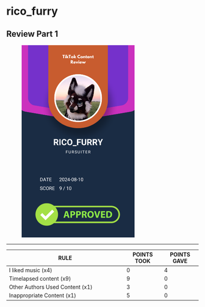 # rico\_furry

## Review Part 1

<figure><img src="../.gitbook/assets/TikTok Review Card - rico_furry.png" alt="" width="296"><figcaption></figcaption></figure>

***

<table><thead><tr><th width="294">RULE</th><th>POINTS TOOK</th><th>POINTS GAVE</th></tr></thead><tbody><tr><td>I liked music (x4)</td><td>0</td><td>4</td></tr><tr><td>Timelapsed content (x9)</td><td>9</td><td>0</td></tr><tr><td>Other Authors Used Content (x1)</td><td>3</td><td>0</td></tr><tr><td>Inappropriate Content (x1)</td><td>5</td><td>0</td></tr></tbody></table>
